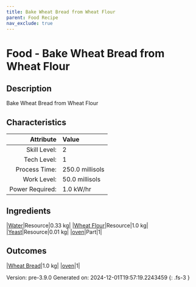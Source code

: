 ```yaml
---
title: Bake Wheat Bread from Wheat Flour
parent: Food Recipe
nav_exclude: true
---
```

# Food - Bake Wheat Bread from Wheat Flour

## Description
Bake Wheat Bread from Wheat Flour 

## Characteristics

| Attribute      | Value |
|--------:|:------|
|Skill Level:|2|
|Tech Level:|1|
|Process Time:|250.0 millisols|
|Work Level:|50.0 millisols|
|Power Required:|1.0 kW/hr|

## Ingredients

|[Water](../resource/water.html)|Resource|0.33 kg|
|[Wheat Flour](../resource/wheat-flour.html)|Resource|1.0 kg|
|[Yeast](../resource/yeast.html)|Resource|0.01 kg|
|[oven](../part/oven.html)|Part|1|

## Outcomes

|[Wheat Bread](../resource/wheat-bread.html)|1.0 kg|
|[oven](../part/oven.html)|1|


Version: pre-3.9.0 Generated on: 2024-12-01T19:57:19.2243459
{: .fs-3 }

